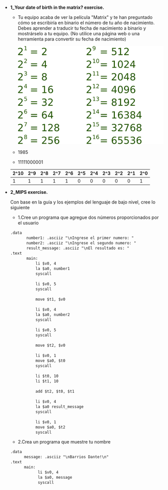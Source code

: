 - **1_Your date of birth in the matrix? exercise.**
  - Tu equipo acaba de ver la película "Matrix" y te han preguntado cómo se escribiría en binario el número de tu año     de nacimiento. Debes aprender a traducir tu fecha de nacimiento a binario y mostrárselo a tu equipo. (No utilice    una página web o una herramienta para convertir su fecha de nacimiento)
   
    ![](https://github.com/d2b74/core-code-from-scratch-readme/blob/main/binario.png)
  - 1985 
  - 11111000001 
      
  |2^10| 2^9 |2^8|2^7 |2^6 |2^5 |2^4 |2^3 |2^2 |2^1 |2^0 |
   ----|----|----|----|----|----|----|----|----|----|----|
    1  | 1  | 1  | 1  | 1  | 0  | 0  | 0  | 0  | 0  |  1|

- **2_MIPS exercise.**
 
   Con base en la guía y los ejemplos del lenguaje de bajo nivel, cree lo siguiente

  - 1.Cree un programa que agregue dos números proporcionados por el usuario
   ```assembly
   .data
	      number1: .asciiz "\nIngrese el primer numero: "
	      number2: .asciiz "\nIngrese el segundo numero: "
	      result_message: .asciiz "\nEl resultado es: "
  .text
	      main:
              li $v0, 4
              la $a0, number1
              syscall

              li $v0, 5
              syscall

              move $t1, $v0

              li $v0, 4
              la $a0, number2
              syscall

              li $v0, 5
              syscall

              move $t2, $v0

              li $v0, 1
              move $a0, $t0
              syscall

              li $t0, 10
              li $t1, 10

              add $t2, $t0, $t1

              li $v0, 4
              la $a0 result_message
              syscall

              li $v0, 1
              move $a0, $t2
              syscall
     ```
  - 2.Crea un programa que muestre tu nombre
  ```assembly
  .data
        message: .asciiz "\nBarrios Dante!\n"
  .text
        main:
              li $v0, 4
              la $a0, message
              syscall
